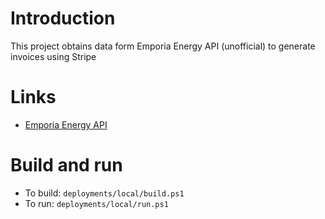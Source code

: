 # Introduction
This project obtains data form Emporia Energy API (unofficial) to generate invoices using Stripe

# Links
- [Emporia Energy API](https://emporia-connect.xyt.co.za/api/documentation#/)

# Build and run
- To build: `deployments/local/build.ps1`
- To run: `deployments/local/run.ps1`
